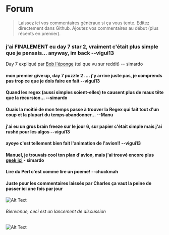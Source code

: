 # Forum
> Laissez ici vos commentaires généraux si ça vous tente. Editez directement dans Github. Ajoutez vos commentaires au début (plus récents en premier).

####

### j'ai FINALEMENT eu day 7 star 2, vraiment c'était plus simple que je pensais... anyway, im back --vigui13

Day 7 expliqué par [Bob l'éponge](https://www.reddit.com/r/adventofcode/comments/k8ipv4/day_7_be_like/?utm_source=share&utm_medium=web2x&context=3) (tel que vu sur reddit) -- simardo

#### mon premier give up, day 7 puzzle 2 .... j'y arrive juste pas, je comprends pas trop ce que je dois faire en fait --vigui13 

#### Quand les regex (aussi simples soient-elles) te causent plus de maux tête que la récursion... --simardo

#### Ouais la moitié de mon temps passe à trouver la Regex qui fait tout d'un coup et la plupart du temps abandonner... --Manu

#### j'ai eu un gros brain freeze sur le jour 6, sur papier c'était simple mais j'ai rushé pour les algos --vigui13

#### ayoye c'est tellement bien fait l'animation de l'avion!! --vigui13

#### Manuel, je trouvais cool ton plan d'avion, mais j'ai trouvé encore plus [geek ici](https://www.youtube.com/watch?v=8mTtyTMRHsM&feature=youtu.be&ab_channel=Phil%21Gold) - simardo

#### Lire du Perl c'est comme lire un poeme! --chuckmah

#### Juste pour les commentaires laissés par Charles ça vaut la peine de passer ici une fois par jour
![Alt Text](https://media4.giphy.com/media/CaiVJuZGvR8HK/giphy.gif)

###### Bienvenue, ceci est un lancement de discussion

![Alt Text](https://media2.giphy.com/media/QsY8yp5q4atcQ/giphy.gif)
